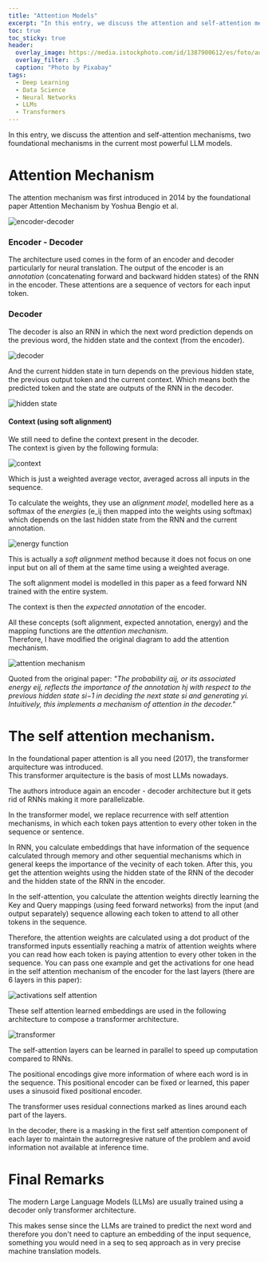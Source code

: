 ```yaml
---
title: "Attention Models"
excerpt: "In this entry, we discuss the attention and self-attention mechanisms"
toc: true
toc_sticky: true
header:
  overlay_image: https://media.istockphoto.com/id/1387900612/es/foto/automatizaci%C3%B3n-anal%C3%ADtica-de-datos-con-robot-y-visualizaci%C3%B3n-digital-para-cient%C3%ADficos-de-big.jpg?s=2048x2048&w=is&k=20&c=fOfqsL2XMlCYkM6RAoDMY-MlHQOiV-1Qze80mkTqJ4E=
  overlay_filter: .5
  caption: "Photo by Pixabay"
tags: 
  - Deep Learning 
  - Data Science 
  - Neural Networks
  - LLMs
  - Transformers
---
```

In this entry, we discuss the attention and self-attention mechanisms, two foundational mechanisms in the current most powerful LLM models. 

# Attention Mechanism
The attention mechanism was first introduced in 2014 by the foundational paper Attention Mechanism by Yoshua Bengio et al.

![encoder-decoder](/assets/postsImages/attention.png)

### Encoder - Decoder
The architecture used comes in the form of an encoder and decoder particularly for neural translation. 
The output of the encoder is an _annotation_ (concatenating forward and backward hidden states) of the RNN in the encoder.
These attentions are a sequence of vectors for each input token.

### Decoder
The decoder is also an RNN in which the next word prediction depends on the previous word, the hidden state and the context (from the encoder).

![decoder](image.png)

And the current hidden state in turn depends on the previous hidden state, the previous output token and the current context. Which means both the predicted token and the state are outputs of the RNN in the decoder. 

![hidden state](image-1.png)

#### Context (using soft alignment)
We still need to define the context present in the decoder.  
The context is given by the following formula:

![context](image-2.png)

Which is just a weighted average vector, averaged across all inputs in the sequence.

To calculate the weights, they use an _alignment model_, modelled here as a softmax of the _energies_ (e_ij then mapped into the weights using softmax) which depends on the last hidden state from the RNN and the current annotation.

![energy function](image-3.png)

This is actually a _soft alignment_ method because it does not focus on one input but on all of them at the same time using a weighted average.

The soft alignment model is modelled in this paper as a feed forward NN trained with the entire system.

The context is then the _expected annotation_ of the encoder. 

All these concepts (soft alignment, expected annotation, energy) and the mapping functions are the *attention mechanism*.  
Therefore, I have modified the original diagram to add the attention mechanism.

![attention mechanism](image-4.png)

Quoted from the original paper:
_"The probability αij, or its associated energy eij, reflects the importance of the annotation hj with respect to the previous hidden state si−1 in deciding the next state si and generating yi. Intuitively, this implements a mechanism of attention in the decoder."_

# The self attention mechanism.
In the foundational paper attention is all you need (2017), the transformer arquitecture was introduced.  
This transformer arquitecture is the basis of most LLMs nowadays. 

The authors introduce again an encoder - decoder architecture but it gets rid of RNNs making it more parallelizable.

In the transformer model, we replace recurrence with self attention mechanisms, in which each token pays attention to every other token in the sequence or sentence.  

In RNN, you calculate embeddings that have information of the sequence calculated through memory and other sequential mechanisms which in general keeps the importance of the vecinity of each token. After this, you get the attention weights using the hidden state of the RNN of the decoder and the hidden state of the RNN in the encoder.

In the self-attention, you calculate the attention weights directly learning the Key and Query mappings (using feed forward networks) from the input (and output separately) sequence allowing each token to attend to all other tokens in the sequence.

Therefore, the attention weights are calculated using a dot product of the transformed inputs essentially reaching a matrix of attention weights where you can read how each token is paying attention to every other token in the sequence. You can pass one example and get the activations for one head in the self attention mechanism of the encoder for the last layers (there are 6 layers in this paper):

![activations self attention](image-6.png)

These self attention learned embeddings are used in the following architecture to compose a transformer architecture. 

![transformer](image-5.png)

The self-attention layers can be learned in parallel to speed up computation compared to RNNs.

The positional encodings give more information of where each word is in the sequence. This positional encoder can be fixed or learned, this paper uses a sinusoid fixed positional encoder. 

The transformer uses residual connections marked as lines around each part of the layers.

In the decoder, there is a masking in the first self attention component of each layer to maintain the autorregresive nature of the problem and avoid information not available at inference time.

# Final Remarks
The modern Large Language Models (LLMs) are usually trained using a decoder only transformer architecture.  

This makes sense since the LLMs are trained to predict the next word and therefore you don't need to capture an embedding of the input sequence, something you would need in a seq to seq approach as in very precise machine translation models.